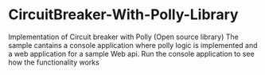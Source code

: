 # CircuitBreaker-With-Polly-Library
Implementation of Circuit breaker with Polly (Open source library)
The sample cantains a console application where polly logic is implemented and a web application for a sample Web api.
Run the console application to see how the functionality works
